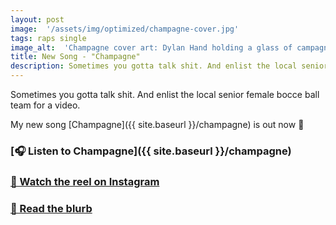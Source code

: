 ```yaml
---
layout: post
image:  '/assets/img/optimized/champagne-cover.jpg'
tags: raps single
image_alt:  'Champagne cover art: Dylan Hand holding a glass of campagne in his right hand and a bottle of champagne in his left hand wearing a light green button-up linen shirt in a chair in front of a white background'
title: New Song - "Champagne"
description: Sometimes you gotta talk shit. And enlist the local senior female bocce ball team for a video.
---
```


Sometimes you gotta talk shit. And enlist the local senior female bocce ball team for a video.

My new song [Champagne]({{ site.baseurl }}/champagne) is out now 🍾

### [🎧 Listen to Champagne]({{ site.baseurl }}/champagne)

### [🎥  Watch the reel on Instagram](https://www.instagram.com/reel/CyVzR-9q7in/)

### [📄  Read the blurb](https://dylanhand.substack.com/p/champagne)
